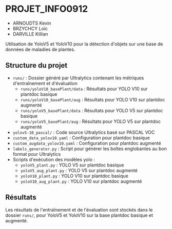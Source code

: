 # PROJET_INFO0912

- ARNOUDTS Kevin
- BRZYCHCY Loïc
- DARVILLE Killian

Utilisation de YoloV5 et YoloV10 pour la détection d'objets sur une base de données de maladies de plantes.

## Structure du projet

- `runs/` : Dossier généré par Ultralytics contenant les métriques d'entraînement et d'évaluation
  - `runs/yoloV10_basePlant/data` : Résultats pour YOLO V10 sur plantdoc basique
  - `runs/yoloV10_basePlant/aug` : Résultats pour YOLO V10 sur plantdoc augmenté
  - `runs/yoloV5_basePlant/data` : Résultats pour YOLO V5 sur plantdoc basique
  - `runs/yoloV5_basePlant/aug` : Résultats pour YOLO V5 sur plantdoc augmenté
- `yolov5-10_pascal/` : Code source Ultralytics basé sur PASCAL VOC
- `custom_data_yolov10.yaml` : Configuration pour plantdoc basique
- `custom_augdata_yolov10.yaml` : Configuration pour plantdoc augmenté
- `labels_generator.py` : Script pour générer les boîtes englobantes au bon format pour Ultralytics
- Scripts d'exécution des modèles yolo :
  - `yoloV5_plant.py` : YOLO V5 sur plantdoc basique
  - `yoloV5_aug_plant.py` : YOLO V5 sur plantdoc augmenté
  - `yoloV10_plant.py` : YOLO V10 sur plantdoc basique
  - `yoloV10_aug_plant.py` : YOLO V10 sur plantdoc augmenté


## Résultats

Les résultats de l'entraînement et de l'évaluation sont stockés dans le dossier `runs/`, pour YoloV5 et YoloV10 sur la base plantdoc basique et augmenté.